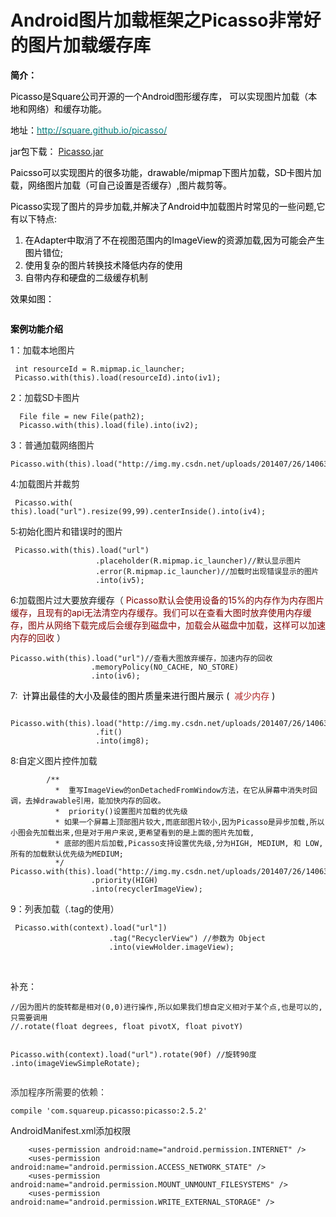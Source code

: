 # Android图片加载框架之Picasso非常好的图片加载缓存库
 <p><strong><span style="color:rgb(0, 0, 0)">简介：</span></strong></p> 
<p><span style="color:rgb(0, 0, 0)">Picasso是Square公司开源的一个Android图形缓存库， 可以实现图片加载（本地和网络）和缓存功能。</span></p> 
<p><span style="color:rgb(0, 0, 0)">地址：</span><a href="http://square.github.io/picasso/" rel="nofollow"><span style="color:#008080">http://square.github.io/picasso/</span></a></p> 
<p><span style="background-color:rgb(255, 255, 255); color:rgb(0, 0, 0)">jar包下载：&nbsp;</span><a href="http://download.csdn.net/detail/dickyqie/9782415" target="_blank" rel="nofollow">Picasso.jar</a></p> 
<p><span style="color:#000000">Paicsso可以实现图片的很多功能，drawable/mipmap下图片加载，SD卡图片加载，网络图片加载（可自己设置是否缓存）,图片裁剪等。</span></p> 
<p><span style="color:#000000"><span style="background-color:rgb(255, 255, 255)">Picasso实现了图片的异步加载,并解决了Android中加载图片时常见的一些问题,它有以下特点:</span></span></p> 
<ol> 
 <li><span style="color:#000000">在Adapter中取消了不在视图范围内的ImageView的资源加载,因为可能会产生图片错位;</span></li> 
 <li><span style="color:#000000">使用复杂的图片转换技术降低内存的使用</span></li> 
 <li><span style="color:#000000">自带内存和硬盘的二级缓存机制</span></li> 
</ol> 
<p><span style="color:#000000">效果如图：</span></p> 
<p><span style="color:#000000"><img alt="" src="https://static.oschina.net/uploads/space/2017/0315/175756_RGyf_2945455.gif"></span></p> 
<p><strong><span style="color:#000000">案例功能介绍</span></strong></p> 
<p>1：加载本地图片</p> 
<pre><code class="language-java"> int resourceId = R.mipmap.ic_launcher;
 Picasso.with(this).load(resourceId).into(iv1);</code></pre> 
<p>2：加载SD卡图片</p> 
<pre><code class="language-java">  File file = new File(path2);
  Picasso.with(this).load(file).into(iv2);</code></pre> 
<p>3：普通加载网络图片</p> 
<pre><code class="language-java">Picasso.with(this).load("http://img.my.csdn.net/uploads/201407/26/1406383243_5120.jpg").into(iv3);</code></pre> 
<p>4:加载图片并裁剪</p> 
<pre><code class="language-java"> Picasso.with( this).load("url").resize(99,99).centerInside().into(iv4);</code></pre> 
<p>5:初始化图片和错误时的图片</p> 
<pre><code class="language-java"> Picasso.with(this).load("url")
                   .placeholder(R.mipmap.ic_launcher)//默认显示图片
                   .error(R.mipmap.ic_launcher)//加载时出现错误显示的图片
                   .into(iv5);</code></pre> 
<p>6:加载图片过大要放弃缓存（ <span style="color:rgb(128, 0, 0)">Picasso默认会使用设备的15%的内存作为内存图片缓存，且现有的api无法清空内存缓存。我们可以在查看大图时放弃使用内存缓存，图片从网络下载完成后会缓存到磁盘中，加载会从磁盘中加载，这样可以加速内存的回收</span> ）</p> 
<pre><code class="language-java">Picasso.with(this).load("url")//查看大图放弃缓存，加速内存的回收
                  .memoryPolicy(NO_CACHE, NO_STORE)
                  .into(iv6);</code></pre> 
<p>7: &nbsp;<span style="color:#000000">计算出最佳的大小及最佳的图片质量来进行图片展示 (</span> &nbsp;<span style="color:#B22222">减少内存</span> <span style="color:#000000">)</span></p> 
<pre><code class="language-java"> Picasso.with(this).load("http://img.my.csdn.net/uploads/201407/26/1406383243_5120.jpg")
                   .fit()
                   .into(img8);</code></pre> 
<p>8:自定义图片控件加载</p> 
<pre><code class="language-java">        /**
          *  重写ImageView的onDetachedFromWindow方法，在它从屏幕中消失时回调，去掉drawable引用，能加快内存的回收。
          *  priority()设置图片加载的优先级
          * 如果一个屏幕上顶部图片较大,而底部图片较小,因为Picasso是异步加载,所以小图会先加载出来,但是对于用户来说,更希望看到的是上面的图片先加载,
          * 底部的图片后加载,Picasso支持设置优先级,分为HIGH, MEDIUM, 和 LOW,所有的加载默认优先级为MEDIUM;
          */
Picasso.with(this).load("http://img.my.csdn.net/uploads/201407/26/1406383243_5120.jpg")
                  .priority(HIGH)
                  .into(recyclerImageView);</code></pre> 
<p>9：列表加载（.tag的使用）</p> 
<pre><code class="language-java"> Picasso.with(context).load("url"])
                      .tag("RecyclerView") //参数为 Object
                      .into(viewHolder.imageView);</code></pre> 
<p>&nbsp;</p> 
<p>补充：</p> 
<pre><code class="language-java">//因为图片的旋转都是相对(0,0)进行操作,所以如果我们想自定义相对于某个点,也是可以的,只需要调用
//.rotate(float degrees, float pivotX, float pivotY)

 Picasso.with(context).load("url").rotate(90f) //旋转90度
                .into(imageViewSimpleRotate);</code></pre> 
<p><span style="background-color:rgb(255, 255, 255); color:rgb(51, 51, 51)">添加程序所需要的依赖：</span></p> 
<pre><code class="language-java">compile 'com.squareup.picasso:picasso:2.5.2'</code></pre> 
<p>AndroidManifest.xml添加权限</p> 
<pre><code class="language-html">    &lt;uses-permission android:name="android.permission.INTERNET" /&gt;
    &lt;uses-permission android:name="android.permission.ACCESS_NETWORK_STATE" /&gt;
    &lt;uses-permission android:name="android.permission.MOUNT_UNMOUNT_FILESYSTEMS" /&gt;
    &lt;uses-permission android:name="android.permission.WRITE_EXTERNAL_STORAGE" /&gt;</code></pre> 
<p>&nbsp;</p> 
